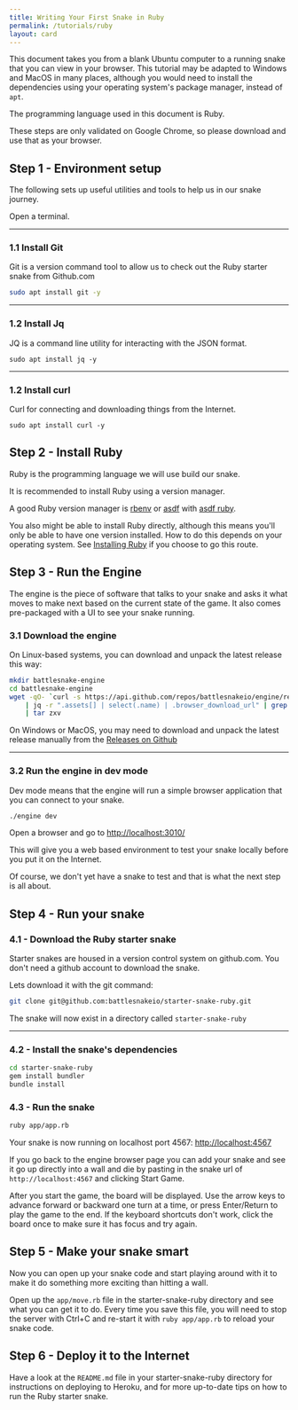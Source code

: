 ```yaml
---
title: Writing Your First Snake in Ruby
permalink: /tutorials/ruby
layout: card
---
```


This document takes you from a blank Ubuntu computer to a running snake that you can view in your browser. This tutorial may be adapted to Windows and MacOS in many places, although you would need to install the dependencies using your operating system's package manager, instead of `apt`.

The programming language used in this document is Ruby.

These steps are only validated on Google Chrome, so please download and use that as your browser.

## Step 1 - Environment setup

The following sets up useful utilities and tools to help us in our snake journey.

Open a terminal.

---

### 1.1 Install Git

Git is a version command tool to allow us to check out the Ruby starter snake from Github.com

```bash
sudo apt install git -y
```

---

### 1.2 Install Jq

JQ is a command line utility for interacting with the JSON format.

```
sudo apt install jq -y
```

---

### 1.2 Install curl

Curl for connecting and downloading things from the Internet.

```
sudo apt install curl -y
```

## Step 2 - Install Ruby

Ruby is the programming language we will use build our snake.

It is recommended to install Ruby using a version manager.

A good Ruby version manager is [rbenv](https://github.com/rbenv/rbenv) or [asdf](https://github.com/asdf-vm/asdf) with [asdf ruby](https://github.com/asdf-vm/asdf-ruby).

You also might be able to install Ruby directly, although this means you'll
only be able to have one version installed. How to do this depends on your
operating system. See [Installing
Ruby](https://www.ruby-lang.org/en/documentation/installation/) if you choose
to go this route.

## Step 3 - Run the Engine

The engine is the piece of software that talks to your snake and asks it what moves to make next based on the current
state of the game.  It also comes pre-packaged with a UI to see your snake running.

### 3.1 Download the engine

On Linux-based systems, you can download and unpack the latest release this way:

```bash
mkdir battlesnake-engine
cd battlesnake-engine
wget -qO- `curl -s https://api.github.com/repos/battlesnakeio/engine/releases/latest \
    | jq -r ".assets[] | select(.name) | .browser_download_url" | grep Linux | grep 64` \
    | tar zxv
```

On Windows or MacOS, you may need to download and unpack the latest release manually from the [Releases on Github](https://github.com/battlesnakeio/engine/releases)

---

### 3.2 Run the engine in dev mode

Dev mode means that the engine will run a simple browser application that you can connect to your snake.

```bash
./engine dev
```

Open a browser and go to <a href="http://localhost:3010/">http://localhost:3010/</a>

This will give you a web based environment to test your snake locally before you put it on the Internet.

Of course, we don't yet have a snake to test and that is what the next step is all about.

## Step 4 - Run your snake

### 4.1 - Download the Ruby starter snake

Starter snakes are housed in a version control system on github.com. You don't need a github account to download the
snake.

Lets download it with the git command:

```bash
git clone git@github.com:battlesnakeio/starter-snake-ruby.git
```

The snake will now exist in a directory called `starter-snake-ruby`

---

### 4.2 - Install the snake's dependencies

```bash
cd starter-snake-ruby
gem install bundler
bundle install
```

### 4.3 - Run the snake

```bash
ruby app/app.rb
```

Your snake is now running on localhost port 4567: [http://localhost:4567](http://localhost:4567)

If you go back to the engine browser page you can add your snake and see it go up directly into a wall and die by pasting
in the snake url of `http://localhost:4567` and clicking Start Game.

After you start the game, the board will be displayed. Use the arrow keys to advance forward or backward one turn at a time, or press Enter/Return to play the game to the end. If the keyboard shortcuts don't work, click the board once to make sure it has focus and try again.

## Step 5 - Make your snake smart

Now you can open up your snake code and start playing around with it to make it do something more exciting than hitting a
wall.

Open up the `app/move.rb` file in the starter-snake-ruby directory and see what you can get it to do.  Every time you save
this file, you will need to stop the server with Ctrl+C and re-start it with `ruby app/app.rb` to reload your snake code.

## Step 6 - Deploy it to the Internet

Have a look at the `README.md` file in your starter-snake-ruby directory for
instructions on deploying to Heroku, and for more up-to-date tips on how to run
the Ruby starter snake.
